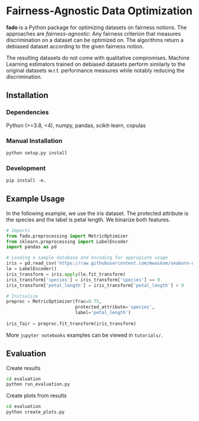 # Fairness-Agnostic Data Optimization
**fado** is a Python package for optimizing datasets on fairness notions.
The approaches are _fairness-agnostic_: Any fairness criterion that
measures discrimination on a dataset can be optimized on.
The algorithms return a debiased dataset according
to the given fairness notion.

The resulting datasets do not come with qualitative compromises.
Machine Learning estimators trained on debiased datasets
perform similarly to the original datasets w.r.t. performance measures while
notably reducing the discrimination.

## Installation

### Dependencies
Python (>=3.8, <4), numpy, pandas, scikit-learn, copulas

### Manual Installation

```bash
python setup.py install
```

### Development

```python
pip install -e.
```

## Example Usage

In the following example, we use the iris dataset. The protected attribute
is the species and the label is petal length. We binarize both features.

```python
# Imports
from fado.preprocessing import MetricOptimizer
from sklearn.preprocessing import LabelEncoder
import pandas as pd

# Loading a sample database and encoding for appropiate usage
iris = pd.read_csv('https://raw.githubusercontent.com/mwaskom/seaborn-data/master/iris.csv')
le = LabelEncoder()
iris_transform = iris.apply(le.fit_transform)
iris_transform['species'] = iris_transform['species'] == 0
iris_transform['petal_length'] = iris_transform['petal_length'] > 9

# Initialize
preproc = MetricOptimizer(frac=0.75,
                          protected_attribute='species',
                          label='petal_length')
                          
iris_fair = preproc.fit_transform(iris_transform)
```

More ``jupyter notebooks`` examples can be viewed in ``tutorials/``.


## Evaluation

Create results
```bash
cd evaluation
python run_evaluation.py
```

Create plots from results
```bash
cd evaluation
python create_plots.py
```
